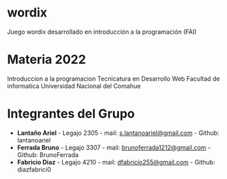 # wordix
Juego wordix desarrollado en introducción a la programación (FAI)

# Materia 2022

Introduccion a la programacion
Tecnicatura en Desarrollo Web
Facultad de informatica
Universidad Nacional del Comahue

# Integrantes del Grupo

- **Lantaño Ariel** - Legajo 2305 - mail: s.lantanoariel@gmail.com - Github: lantanoariel
- **Ferrada Bruno** - Legajo 3307 - mail: brunoferrada1212@gmail.com - Github: BrunoFerrada
- **Fabricio Diaz** - Legajo 4210 - mail: dfabricio255@gmail.com - Github: diazfabrici0

